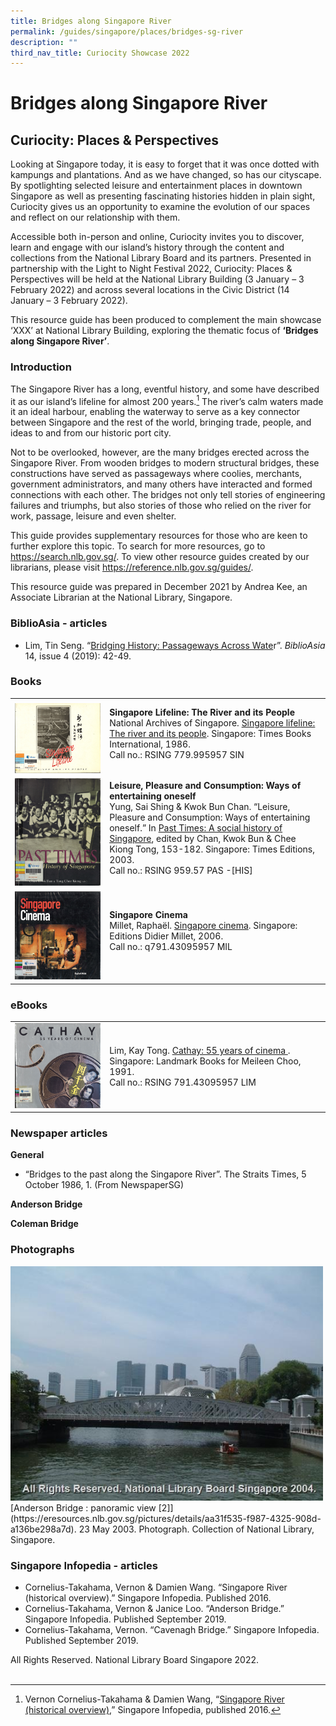 ```yaml
---
title: Bridges along Singapore River
permalink: /guides/singapore/places/bridges-sg-river
description: ""
third_nav_title: Curiocity Showcase 2022
---
```

# Bridges along Singapore River
## Curiocity: Places & Perspectives

Looking at Singapore today, it is easy to forget that it was once dotted with kampungs and plantations. And as we have changed, so has our cityscape. By spotlighting selected leisure and entertainment places in downtown Singapore as well as presenting fascinating histories hidden in plain sight, Curiocity gives us an opportunity to examine the evolution of our spaces and reflect on our relationship with them.

Accessible both in-person and online, Curiocity invites you to discover, learn and engage with our island’s history through the content and collections from the National Library Board and its partners. Presented in partnership with the Light to Night Festival 2022, Curiocity: Places & Perspectives will be held at the National Library Building (3 January – 3 February 2022) and across several locations in the Civic District (14 January – 3 February 2022).

This resource guide has been produced to complement the main showcase ‘XXX’ at National Library Building, exploring the thematic focus of **‘Bridges along Singapore River’**.

### Introduction
The Singapore River has a long, eventful history, and some have described it as our island’s lifeline for almost 200 years.[^1] The river’s calm waters made it an ideal harbour, enabling the waterway to serve as a key connector between Singapore and the rest of the world, bringing trade, people, and ideas to and from our historic port city.  

[^1]: Vernon Cornelius-Takahama & Damien Wang, “[Singapore River (historical overview)](https://eresources.nlb.gov.sg/infopedia/articles/SIP_148_2005-02-02.html),” Singapore Infopedia, published 2016.

Not to be overlooked, however, are the many bridges erected across the Singapore River. From wooden bridges to modern structural bridges, these constructions have served as passageways where coolies, merchants, government administrators, and many others have interacted and formed connections with each other. The bridges not only tell stories of engineering failures and triumphs, but also stories of those who relied on the river for work, passage, leisure and even shelter. 

This guide provides supplementary resources for those who are keen to further explore this topic. To search for more resources, go to <https://search.nlb.gov.sg/>. To view other resource guides created by our librarians, please visit <https://reference.nlb.gov.sg/guides/>.

This resource guide was prepared in December 2021 by Andrea Kee, an Associate Librarian at the National Library, Singapore.

### BiblioAsia - articles
* Lim, Tin Seng. “[Bridging History: Passageways Across Wate](https://biblioasia.nlb.gov.sg/vol-14/issue-4/jan-mar-2019/bridging-history-wtr/)r”. *BiblioAsia* 14, issue 4 (2019): 42-49. 

### Books
<table style="width:100%">
<tr>
		<td style="width:30%">
				<b></b>
		</td>
		<td style="width:70%">
		</td>
</tr>
 <tr>
		<td style="width:30%">
				<img style="width:150px" src="/images/singapore-places/curiocity-showcase-2022/bridges-sg-river/singapore%20lifeline%20thumb.jpg">
		</td>
		<td style="width:70%">
			<b>Singapore Lifeline: The River and its People</b><br>National Archives of Singapore. <a href="http://eservice.nlb.gov.sg/item_holding_s.aspx?bid=4182975">Singapore lifeline: The river and its people</a>. Singapore: Times Books International, 1986. <br>Call no.: RSING 779.995957 SIN
<br>
<br>
        </td>
     </tr>
    <tr>
        <td style="width:30%">
            <img style="width:150px" src="/images/singapore-places/curiocity-showcase-2022/entertainment-bbb-and-cd/past%20time%20thumb.jpg">
        </td>
        <td style="width:70%">
					<b>Leisure, Pleasure and Consumption: Ways of entertaining oneself</b>
					<br>
            Yung, Sai Shing & Kwok Bun Chan. “Leisure, Pleasure and Consumption: Ways of entertaining oneself.” In <a href="https://eservice.nlb.gov.sg/item_holding.aspx?bid=203232312">Past Times: A social history of Singapore</a>, edited by Chan, Kwok Bun & Chee Kiong Tong, 153-182. Singapore: Times Editions, 2003. 
<br>Call no.: RSING 959.57 PAS -[HIS]
<br>
<br> 
        </td>
    </tr>
   <tr>
        <td style="width:30%">
            <img style="width:150px" src="/images/singapore-places/curiocity-showcase-2022/entertainment-bbb-and-cd/singapore%20cinema%20thumb.jpg">
        </td>
        <td style="width:70%">
					<b> Singapore Cinema</b>
					<br>
				Millet, Raphaël. 
<a href="https://eservice.nlb.gov.sg/item_holding.aspx?bid=12716044"> Singapore cinema</a>. Singapore: Editions Didier Millet, 2006. 
<br>Call no.: q791.43095957 MIL
<br>
<br>
        </td>
    </tr>
	</table>
	
### 	eBooks
<table style="width:100%">
<tr>
		<td style="width:30%">
	<img style="width:150px" src="/images/singapore-places/curiocity-showcase-2022/entertainment-bbb-and-cd/55%20years%20cathay%20thumb.jpg">
		</td>
		<td style="width:70%">
Lim, Kay Tong. <a href="https://eservice.nlb.gov.sg/item_holding.aspx?bid=6095688">Cathay: 55 years of cinema </a>. Singapore: Landmark Books for Meileen Choo, 1991. <br>Call no.: RSING 791.43095957 LIM
		</td>
</tr>
	</table>

### Newspaper articles
**General**
* “Bridges to the past along the Singapore River”. The Straits Times, 5 October 1986, 1. (From NewspaperSG)


**Anderson Bridge**

**Coleman Bridge**


### Photographs
<img style="width:500px" src="/images/singapore-places/curiocity-showcase-2022/bridges-sg-river/rg-images/anderson%20bridge.jpg">
[Anderson Bridge : panoramic view [2]](https://eresources.nlb.gov.sg/pictures/details/aa31f535-f987-4325-908d-a136be298a7d). 23 May 2003. Photograph. Collection of National Library, Singapore.

### Singapore Infopedia - articles
* Cornelius-Takahama, Vernon & Damien Wang. “Singapore River (historical overview).” Singapore Infopedia. Published 2016.
* Cornelius-Takahama, Vernon & Janice Loo. “Anderson Bridge.” Singapore Infopedia. Published September 2019.
* Cornelius-Takahama, Vernon. “Cavenagh Bridge.” Singapore Infopedia. Published September 2019.


All Rights Reserved. National Library Board Singapore 2022.
<br><br>